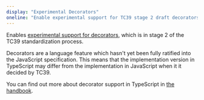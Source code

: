 ```yaml
---
display: "Experimental Decorators"
oneline: "Enable experimental support for TC39 stage 2 draft decorators based on the"
---
```


Enables [experimental support for decorators](https://github.com/tc39/proposal-decorators), which is in stage 2
of the TC39 standardization process.

Decorators are a language feature which hasn't yet been fully ratified into the JavaScript specification.
This means that the implementation version in TypeScript may differ from the implementation in JavaScript when it it decided by TC39.

You can find out more about decorator support in TypeScript in [the handbook](/docs/handbook/decorators.html).
